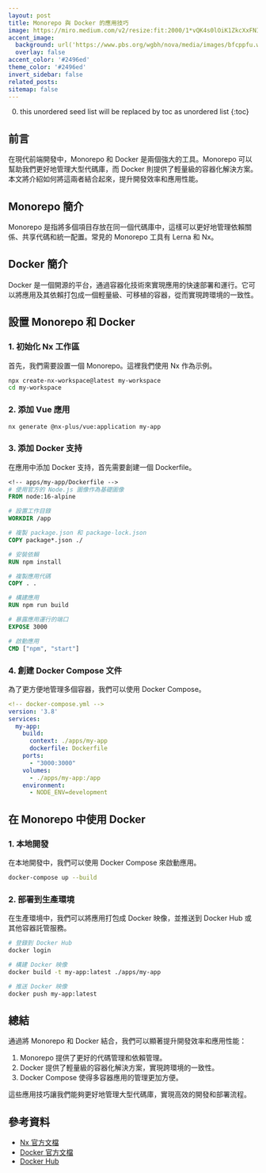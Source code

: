 ```yaml
---
layout: post
title: Monorepo 與 Docker 的應用技巧
image: https://miro.medium.com/v2/resize:fit:2000/1*vQK4s0lOiK1ZkcXxFNIMDQ.png
accent_image: 
  background: url('https://www.pbs.org/wgbh/nova/media/images/bfcppfu.width-800.png') center/cover
  overlay: false
accent_color: '#2496ed'
theme_color: '#2496ed'
invert_sidebar: false
related_posts:
sitemap: false
---
```


0. this unordered seed list will be replaced by toc as unordered list
{:toc}

## 前言

在現代前端開發中，Monorepo 和 Docker 是兩個強大的工具。Monorepo 可以幫助我們更好地管理大型代碼庫，而 Docker 則提供了輕量級的容器化解決方案。本文將介紹如何將這兩者結合起來，提升開發效率和應用性能。

## Monorepo 簡介

Monorepo 是指將多個項目存放在同一個代碼庫中，這樣可以更好地管理依賴關係、共享代碼和統一配置。常見的 Monorepo 工具有 Lerna 和 Nx。

## Docker 簡介

Docker 是一個開源的平台，通過容器化技術來實現應用的快速部署和運行。它可以將應用及其依賴打包成一個輕量級、可移植的容器，從而實現跨環境的一致性。

## 設置 Monorepo 和 Docker

### 1. 初始化 Nx 工作區

首先，我們需要設置一個 Monorepo。這裡我們使用 Nx 作為示例。

~~~bash
npx create-nx-workspace@latest my-workspace
cd my-workspace
~~~

### 2. 添加 Vue 應用

~~~bash
nx generate @nx-plus/vue:application my-app
~~~

### 3. 添加 Docker 支持

在應用中添加 Docker 支持，首先需要創建一個 Dockerfile。

~~~dockerfile
<!-- apps/my-app/Dockerfile -->
# 使用官方的 Node.js 圖像作為基礎圖像
FROM node:16-alpine

# 設置工作目錄
WORKDIR /app

# 複製 package.json 和 package-lock.json
COPY package*.json ./

# 安裝依賴
RUN npm install

# 複製應用代碼
COPY . .

# 構建應用
RUN npm run build

# 暴露應用運行的端口
EXPOSE 3000

# 啟動應用
CMD ["npm", "start"]
~~~

### 4. 創建 Docker Compose 文件

為了更方便地管理多個容器，我們可以使用 Docker Compose。

~~~yaml
<!-- docker-compose.yml -->
version: '3.8'
services:
  my-app:
    build:
      context: ./apps/my-app
      dockerfile: Dockerfile
    ports:
      - "3000:3000"
    volumes:
      - ./apps/my-app:/app
    environment:
      - NODE_ENV=development
~~~

## 在 Monorepo 中使用 Docker

### 1. 本地開發

在本地開發中，我們可以使用 Docker Compose 來啟動應用。

~~~bash
docker-compose up --build
~~~

### 2. 部署到生產環境

在生產環境中，我們可以將應用打包成 Docker 映像，並推送到 Docker Hub 或其他容器託管服務。

~~~bash
# 登錄到 Docker Hub
docker login

# 構建 Docker 映像
docker build -t my-app:latest ./apps/my-app

# 推送 Docker 映像
docker push my-app:latest
~~~

## 總結

通過將 Monorepo 和 Docker 結合，我們可以顯著提升開發效率和應用性能：

1. Monorepo 提供了更好的代碼管理和依賴管理。
2. Docker 提供了輕量級的容器化解決方案，實現跨環境的一致性。
3. Docker Compose 使得多容器應用的管理更加方便。

這些應用技巧讓我們能夠更好地管理大型代碼庫，實現高效的開發和部署流程。

## 參考資料
- [Nx 官方文檔](https://nx.dev/)
- [Docker 官方文檔](https://docs.docker.com/)
- [Docker Hub](https://hub.docker.com/)